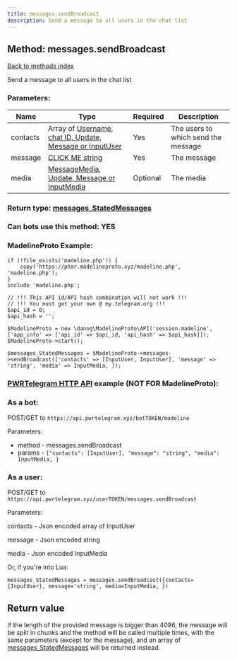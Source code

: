 ```yaml
---
title: messages.sendBroadcast
description: Send a message to all users in the chat list
---
```

## Method: messages.sendBroadcast  
[Back to methods index](index.md)


Send a message to all users in the chat list

### Parameters:

| Name     |    Type       | Required | Description |
|----------|---------------|----------|-------------|
|contacts|Array of [Username, chat ID, Update, Message or InputUser](../types/InputUser.md) | Yes|The users to which send the message|
|message|[CLICK ME string](../types/string.md) | Yes|The message|
|media|[MessageMedia, Update, Message or InputMedia](../types/InputMedia.md) | Optional|The media|


### Return type: [messages\_StatedMessages](../types/messages_StatedMessages.md)

### Can bots use this method: **YES**


### MadelineProto Example:


```
if (!file_exists('madeline.php')) {
    copy('https://phar.madelineproto.xyz/madeline.php', 'madeline.php');
}
include 'madeline.php';

// !!! This API id/API hash combination will not work !!!
// !!! You must get your own @ my.telegram.org !!!
$api_id = 0;
$api_hash = '';

$MadelineProto = new \danog\MadelineProto\API('session.madeline', ['app_info' => ['api_id' => $api_id, 'api_hash' => $api_hash]]);
$MadelineProto->start();

$messages_StatedMessages = $MadelineProto->messages->sendBroadcast(['contacts' => [InputUser, InputUser], 'message' => 'string', 'media' => InputMedia, ]);
```

### [PWRTelegram HTTP API](https://pwrtelegram.xyz) example (NOT FOR MadelineProto):

### As a bot:

POST/GET to `https://api.pwrtelegram.xyz/botTOKEN/madeline`

Parameters:

* method - messages.sendBroadcast
* params - `{"contacts": [InputUser], "message": "string", "media": InputMedia, }`



### As a user:

POST/GET to `https://api.pwrtelegram.xyz/userTOKEN/messages.sendBroadcast`

Parameters:

contacts - Json encoded  array of InputUser

message - Json encoded string

media - Json encoded InputMedia




Or, if you're into Lua:

```
messages_StatedMessages = messages.sendBroadcast({contacts={InputUser}, message='string', media=InputMedia, })
```


## Return value 

If the length of the provided message is bigger than 4096, the message will be split in chunks and the method will be called multiple times, with the same parameters (except for the message), and an array of [messages\_StatedMessages](../types/messages_StatedMessages.md) will be returned instead.


